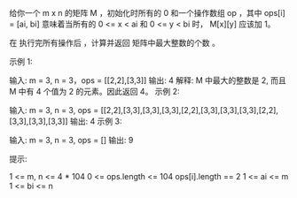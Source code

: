 给你一个 m x n 的矩阵 M ，初始化时所有的 0 和一个操作数组 op ，其中 ops[i] = [ai, bi] 意味着当所有的 0 <= x < ai 和 0 <= y < bi 时， M[x][y] 应该加 1。

在 执行完所有操作后 ，计算并返回 矩阵中最大整数的个数 。

示例 1:

输入: m = 3, n = 3，ops = [[2,2],[3,3]]
输出: 4
解释: M 中最大的整数是 2, 而且 M 中有 4 个值为 2 的元素。因此返回 4。
示例 2:

输入: m = 3, n = 3, ops = [[2,2],[3,3],[3,3],[3,3],[2,2],[3,3],[3,3],[3,3],[2,2],[3,3],[3,3],[3,3]]
输出: 4
示例 3:

输入: m = 3, n = 3, ops = []
输出: 9

提示:

1 <= m, n <= 4 \* 104
0 <= ops.length <= 104
ops[i].length == 2
1 <= ai <= m
1 <= bi <= n
